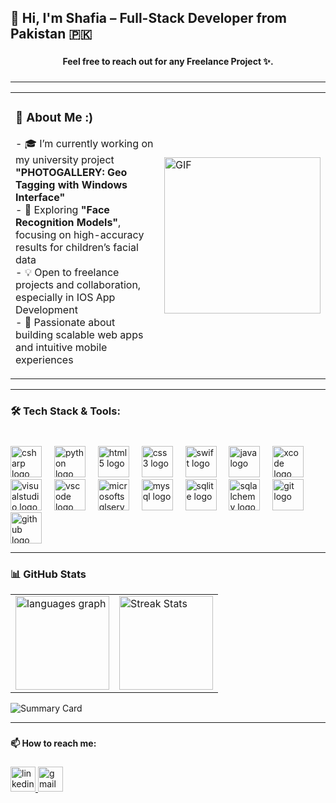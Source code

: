 ## 👋 Hi, I'm Shafia – Full-Stack Developer from Pakistan 🇵🇰


###

<h4 align="center">Feel free to reach out for any Freelance Project ✨.</h4>

###

---

<table>
  <tr>
    <td valign="top" width="60%">
      <h3>💼 About Me :)</h3>
      <p align="left">
        - 🎓 I’m currently working on my university project <strong>"PHOTOGALLERY: Geo Tagging with Windows Interface"</strong><br>
        - 🔭 Exploring <strong>"Face Recognition Models"</strong>, focusing on high-accuracy results for children’s facial data<br>
        - 💡 Open to freelance projects and collaboration, especially in IOS App Development<br>
        - 🚀 Passionate about building scalable web apps and intuitive mobile experiences
      </p>
    </td>
    <td width="40%">
      <img src="https://github.com/shafiamanzoor762/shafiamanzoor762/blob/main/Untitled%20design%20(2).gif" alt="GIF" height="250">
    </td>
  </tr>
</table>


---

###

### 🛠️ Tech Stack & Tools:

###

<br clear="both">

<div align="left">
  <img src="https://cdn.jsdelivr.net/gh/devicons/devicon/icons/csharp/csharp-original.svg" height="50" alt="csharp logo"  />
  <img width="12" />
  <img src="https://cdn.jsdelivr.net/gh/devicons/devicon/icons/python/python-original.svg" height="50" alt="python logo"  />
  <img width="12" />
  <img src="https://cdn.jsdelivr.net/gh/devicons/devicon/icons/html5/html5-original.svg" height="50" alt="html5 logo"  />
  <img width="12" />
  <img src="https://cdn.jsdelivr.net/gh/devicons/devicon/icons/css3/css3-original.svg" height="50" alt="css3 logo"  />
  <img width="12" />
  <img src="https://cdn.jsdelivr.net/gh/devicons/devicon/icons/swift/swift-original.svg" height="50" alt="swift logo"  />
  <img width="12" />
  <img src="https://cdn.jsdelivr.net/gh/devicons/devicon/icons/java/java-original.svg" height="50" alt="java logo"  />
  <img width="12" />
  <img src="https://cdn.jsdelivr.net/gh/devicons/devicon/icons/xcode/xcode-original.svg" height="50" alt="xcode logo"  />
  <img width="12" />
  <img src="https://cdn.jsdelivr.net/gh/devicons/devicon/icons/visualstudio/visualstudio-plain.svg" height="50" alt="visualstudio logo"  />
  <img width="12" />
  <img src="https://cdn.jsdelivr.net/gh/devicons/devicon/icons/vscode/vscode-original.svg" height="50" alt="vscode logo"  />
  <img width="12" />
  <img src="https://cdn.jsdelivr.net/gh/devicons/devicon/icons/microsoftsqlserver/microsoftsqlserver-plain.svg" height="50" alt="microsoftsqlserver logo"  />
  <img width="12" />
  <img src="https://cdn.jsdelivr.net/gh/devicons/devicon/icons/mysql/mysql-original.svg" height="50" alt="mysql logo"  />
  <img width="12" />
  <img src="https://cdn.jsdelivr.net/gh/devicons/devicon/icons/sqlite/sqlite-original.svg" height="50" alt="sqlite logo"  />
  <img width="12" />
  <img src="https://cdn.jsdelivr.net/gh/devicons/devicon/icons/sqlalchemy/sqlalchemy-original.svg" height="50" alt="sqlalchemy logo"  />
  <img width="12" />
  <img src="https://cdn.jsdelivr.net/gh/devicons/devicon/icons/git/git-original.svg" height="50" alt="git logo"  />
  <img width="12" />
  <img src="https://cdn.jsdelivr.net/gh/devicons/devicon/icons/github/github-original.svg" height="50" alt="github logo"  />
</div>

---

### 📊 GitHub Stats

<table>
  <tr>
    <td valign="top" width="50%">
        <img src="https://github-readme-stats.vercel.app/api/top-langs?username=shafiamanzoor762&locale=en&hide_title=false&layout=compact&card_width=320&langs_count=5&theme=aura&hide_border=false&order=2" alt="languages graph" height="150"/>
    </td>
    <td width="50%">
      <img src="https://github-readme-streak-stats.herokuapp.com/?user=shafiamanzoor762&theme=aura" alt="Streak Stats" height="150"/>
    </td>
  </tr>
</table>

<img src="http://github-profile-summary-cards.vercel.app/api/cards/profile-details?username=shafiamanzoor762&theme=aura" alt="Summary Card" />

---

###

<h4 align="left">📫 How to reach me:</h4>

###

<div align="left">
  <a href="https://www.linkedin.com/in/shafia-manzoor-0b9596272/" target="_blank">
    <img src="https://img.shields.io/static/v1?message=LinkedIn&logo=linkedin&label=&color=0077B5&logoColor=white&labelColor=&style=flat" height="40" alt="linkedin logo"  />
  </a>
  <a href="https://mail.google.com/mail/?view=cm&fs=1&to=shafiamanzoor762@gmail.com" target="_blank">
    <img src="https://img.shields.io/static/v1?message=Gmail&logo=gmail&label=&color=D14836&logoColor=white&labelColor=&style=flat" height="40" alt="gmail logo"  />
  </a>
</div>

###
